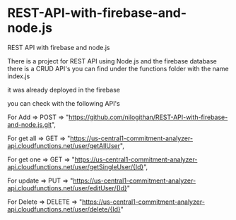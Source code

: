 # REST-API-with-firebase-and-node.js
REST API with firebase and node.js

There is a project for REST API using Node.js and the firebase database
there is a CRUD API's you can find under the functions folder with the name index.js

it was already deployed in the firebase

you can check with the following API's

For Add => POST => "https://github.com/nilogithan/REST-API-with-firebase-and-node.js.git",

For get all => GET => "https://us-central1-commitment-analyzer-api.cloudfunctions.net/user/getAllUser",

For get one => GET => "https://us-central1-commitment-analyzer-api.cloudfunctions.net/user/getSingleUser/{Id}",

For update => PUT => "https://us-central1-commitment-analyzer-api.cloudfunctions.net/user/editUser/{Id}"

For Delete => DELETE => "https://us-central1-commitment-analyzer-api.cloudfunctions.net/user/delete/{Id}"


